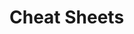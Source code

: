                                       
                                                                                                                
# Cheat Sheets           

   




